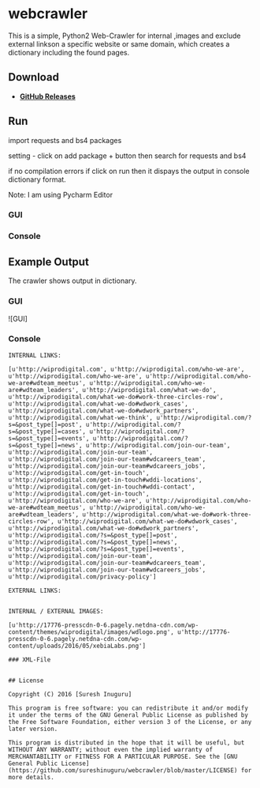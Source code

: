 # webcrawler

This is a simple, Python2 Web-Crawler for internal ,images and exclude external linkson a specific website or same domain, which creates a dictionary including the found pages.


## Download
* [**GitHub Releases**](https://github.com/sureshinuguru/webcrawler_python/releases)

## Run

import requests and bs4 packages

setting - click on add package + button then search for requests and bs4

if no compilation errors if click on run then it dispays the output in console dictionary format.

Note: I am using Pycharm Editor

### GUI


### Console


## Example Output

The crawler shows output in dictionary.

### GUI
![GUI]

### Console
```
INTERNAL LINKS:

[u'http://wiprodigital.com', u'http://wiprodigital.com/who-we-are', u'http://wiprodigital.com/who-we-are', u'http://wiprodigital.com/who-we-are#wdteam_meetus', u'http://wiprodigital.com/who-we-are#wdteam_leaders', u'http://wiprodigital.com/what-we-do', u'http://wiprodigital.com/what-we-do#work-three-circles-row', u'http://wiprodigital.com/what-we-do#wdwork_cases', u'http://wiprodigital.com/what-we-do#wdwork_partners', u'http://wiprodigital.com/what-we-think', u'http://wiprodigital.com/?s=&post_type[]=post', u'http://wiprodigital.com/?s=&post_type[]=cases', u'http://wiprodigital.com/?s=&post_type[]=events', u'http://wiprodigital.com/?s=&post_type[]=news', u'http://wiprodigital.com/join-our-team', u'http://wiprodigital.com/join-our-team', u'http://wiprodigital.com/join-our-team#wdcareers_team', u'http://wiprodigital.com/join-our-team#wdcareers_jobs', u'http://wiprodigital.com/get-in-touch', u'http://wiprodigital.com/get-in-touch#wddi-locations', u'http://wiprodigital.com/get-in-touch#wddi-contact', u'http://wiprodigital.com/get-in-touch', u'http://wiprodigital.com/who-we-are', u'http://wiprodigital.com/who-we-are#wdteam_meetus', u'http://wiprodigital.com/who-we-are#wdteam_leaders', u'http://wiprodigital.com/what-we-do#work-three-circles-row', u'http://wiprodigital.com/what-we-do#wdwork_cases', u'http://wiprodigital.com/what-we-do#wdwork_partners', u'http://wiprodigital.com/?s=&post_type[]=post', u'http://wiprodigital.com/?s=&post_type[]=news', u'http://wiprodigital.com/?s=&post_type[]=events', u'http://wiprodigital.com/join-our-team', u'http://wiprodigital.com/join-our-team#wdcareers_team', u'http://wiprodigital.com/join-our-team#wdcareers_jobs', u'http://wiprodigital.com/privacy-policy']

EXTERNAL LINKS:


INTERNAL / EXTERNAL IMAGES:

[u'http://17776-presscdn-0-6.pagely.netdna-cdn.com/wp-content/themes/wiprodigital/images/wdlogo.png', u'http://17776-presscdn-0-6.pagely.netdna-cdn.com/wp-content/uploads/2016/05/xebiaLabs.png']

### XML-File


## License

Copyright (C) 2016 [Suresh Inuguru]

This program is free software: you can redistribute it and/or modify it under the terms of the GNU General Public License as published by the Free Software Foundation, either version 3 of the License, or any later version.

This program is distributed in the hope that it will be useful, but WITHOUT ANY WARRANTY; without even the implied warranty of MERCHANTABILITY or FITNESS FOR A PARTICULAR PURPOSE. See the [GNU General Public License](https://github.com/sureshinuguru/webcrawler/blob/master/LICENSE) for more details.